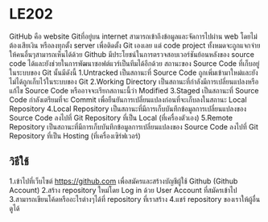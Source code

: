# LE202
GitHub คือ website Gitที่อยู่บน internet สามารถเข้าถึงข้อมูลและจัดการไปผ่าน web โดยไม่ต้องเสียเงิน หรือลงทุกตั้ง server เพื่อติดตั้ง Git เองเลย แต่ code project ทั้งหมดจะถูกแจกจ่ายให้คนอื่นๆสามารถเห็นได้ด้วย
Github มีประโยชน์ในการตรวจสอบเวอร์ชันย้อนหลังของ source code ได้และยังช่วยในการพัฒนาซอฟต์แวร์เป็นทีมได้อีกด้วย
สถานะของ Source Code ที่เก็บอยู่ในระบบของ Git นั้นมีดังนี้
1.Untracked เป็นสถานะที่ Source Code ถูกเพิ่มเข้ามาใหม่และยังไม่ได้ถูกเก็บไว้ในระบบของ Git
2.Working Directory เป็นสถานะที่กำลังมีการเปลี่ยนแปลงหรือแก้ไข Source Code หรืออาจจะเรียกสถานะนี้ว่า Modified
3.Staged เป็นสถานะที่ Source Code กำลังเตรียมที่จะ Commit เพื่อยืนยันการเปลี่ยนแปลงก่อนที่จะเก็บลงในสถานะ Local Repository
4.Local Repository เป็นสถานะที่มีการเก็บบันทึกข้อมูลการเปลี่ยนแปลงของ Source Code ลงไปที่ Git Repository ที่เป็น Local (ที่เครื่องตัวเอง)
5.Remote Repository เป็นสถานะที่มีการเก็บบันทึกข้อมูลการเปลี่ยนแปลงของ Source Code ลงไปที่ Git Repository ที่เป็น Hosting (ที่เครื่องเซิร์ฟเวอร์)
## วิธีใช้
1.เข้าไปที่เว็บไซต์ https://github.com เพื่อสมัครและสร้างบัญชีผู้ใช้ Github (Github Account)
2.สร้าง repository ใหม่โดย Log in ด้วย User Account ที่สมัครเข้าไป
3.สามารถเขียนโค้ดหรืออะไรต่างๆได้ที่ repository ที่เราสร้าง
4.แชร์ repository ของเราให้ผู้อื่นดูได้
